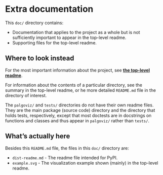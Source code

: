 # <!-- SPDX-License-Identifier: 0BSD -->

# Extra documentation

This `doc/` directory contains:

- Documentation that applies to the project as a whole but is not sufficiently
important to appear in the top-level readme.
- Supporting files for the top-level readme.


## Where to look instead

For the most important information about the project, see [**the top-level
readme**](../README.md).

For information about the contents of a particular directory, see the summary
in the top-level readme, or he more detailed `README.md` file in the directory
of interest.

The `palgoviz/` and `tests/` directories do not have their own readme files.
They are the main package (source code) directory and the directory that holds
tests, respectively, except that most doctests are in docstrings on functions
and classes and thus appear in `palgoviz/` rather than `tests/`.

## What’s actually here

Besides this `README.md` file, the files in this `doc/` directory are:

- `dist-readme.md` - The readme file intended for PyPI.
- `example.svg` - The visualization example shown (mainly) in the top-level
  readme.
